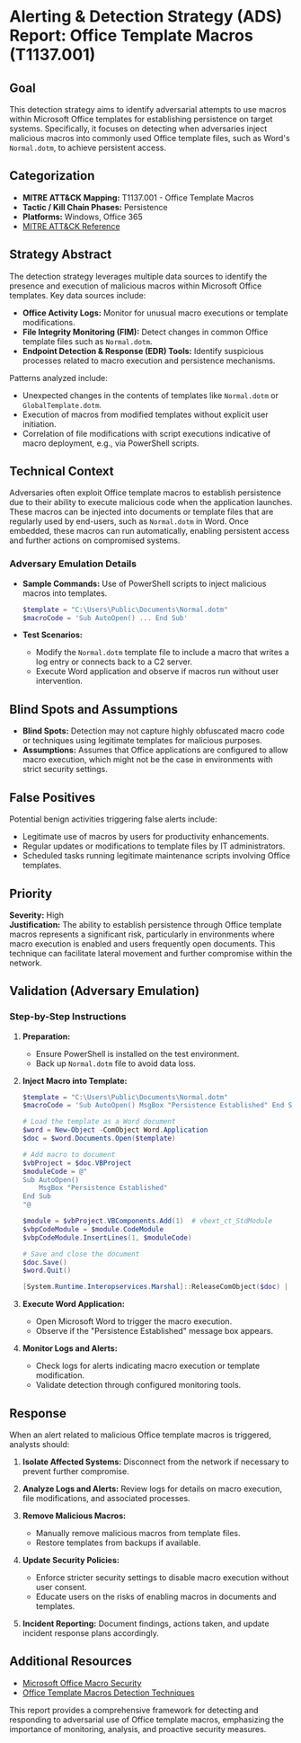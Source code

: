 # Alerting & Detection Strategy (ADS) Report: Office Template Macros (T1137.001)

## Goal
This detection strategy aims to identify adversarial attempts to use macros within Microsoft Office templates for establishing persistence on target systems. Specifically, it focuses on detecting when adversaries inject malicious macros into commonly used Office template files, such as Word's `Normal.dotm`, to achieve persistent access.

## Categorization

- **MITRE ATT&CK Mapping:** T1137.001 - Office Template Macros
- **Tactic / Kill Chain Phases:** Persistence
- **Platforms:** Windows, Office 365
- [MITRE ATT&CK Reference](https://attack.mitre.org/techniques/T1137/001)

## Strategy Abstract

The detection strategy leverages multiple data sources to identify the presence and execution of malicious macros within Microsoft Office templates. Key data sources include:

- **Office Activity Logs:** Monitor for unusual macro executions or template modifications.
- **File Integrity Monitoring (FIM):** Detect changes in common Office template files such as `Normal.dotm`.
- **Endpoint Detection & Response (EDR) Tools:** Identify suspicious processes related to macro execution and persistence mechanisms.

Patterns analyzed include:

- Unexpected changes in the contents of templates like `Normal.dotm` or `GlobalTemplate.dotm`.
- Execution of macros from modified templates without explicit user initiation.
- Correlation of file modifications with script executions indicative of macro deployment, e.g., via PowerShell scripts.

## Technical Context

Adversaries often exploit Office template macros to establish persistence due to their ability to execute malicious code when the application launches. These macros can be injected into documents or template files that are regularly used by end-users, such as `Normal.dotm` in Word. Once embedded, these macros can run automatically, enabling persistent access and further actions on compromised systems.

### Adversary Emulation Details

- **Sample Commands:** Use of PowerShell scripts to inject malicious macros into templates.
  ```powershell
  $template = "C:\Users\Public\Documents\Normal.dotm"
  $macroCode = 'Sub AutoOpen() ... End Sub'
  ```

- **Test Scenarios:**
  - Modify the `Normal.dotm` template file to include a macro that writes a log entry or connects back to a C2 server.
  - Execute Word application and observe if macros run without user intervention.

## Blind Spots and Assumptions

- **Blind Spots:** Detection may not capture highly obfuscated macro code or techniques using legitimate templates for malicious purposes.
- **Assumptions:** Assumes that Office applications are configured to allow macro execution, which might not be the case in environments with strict security settings.

## False Positives

Potential benign activities triggering false alerts include:

- Legitimate use of macros by users for productivity enhancements.
- Regular updates or modifications to template files by IT administrators.
- Scheduled tasks running legitimate maintenance scripts involving Office templates.

## Priority

**Severity:** High  
**Justification:** The ability to establish persistence through Office template macros represents a significant risk, particularly in environments where macro execution is enabled and users frequently open documents. This technique can facilitate lateral movement and further compromise within the network.

## Validation (Adversary Emulation)

### Step-by-Step Instructions

1. **Preparation:**
   - Ensure PowerShell is installed on the test environment.
   - Back up `Normal.dotm` file to avoid data loss.

2. **Inject Macro into Template:**
   ```powershell
   $template = "C:\Users\Public\Documents\Normal.dotm"
   $macroCode = 'Sub AutoOpen() MsgBox "Persistence Established" End Sub'
   
   # Load the template as a Word document
   $word = New-Object -ComObject Word.Application
   $doc = $word.Documents.Open($template)

   # Add macro to document
   $vbProject = $doc.VBProject
   $moduleCode = @"
   Sub AutoOpen()
       MsgBox "Persistence Established"
   End Sub
   "@

   $module = $vbProject.VBComponents.Add(1)  # vbext_ct_StdModule
   $vbpCodeModule = $module.CodeModule
   $vbpCodeModule.InsertLines(1, $moduleCode)

   # Save and close the document
   $doc.Save()
   $word.Quit()

   [System.Runtime.Interopservices.Marshal]::ReleaseComObject($doc) | Out-Null
   ```

3. **Execute Word Application:**
   - Open Microsoft Word to trigger the macro execution.
   - Observe if the "Persistence Established" message box appears.

4. **Monitor Logs and Alerts:**
   - Check logs for alerts indicating macro execution or template modification.
   - Validate detection through configured monitoring tools.

## Response

When an alert related to malicious Office template macros is triggered, analysts should:

1. **Isolate Affected Systems:** Disconnect from the network if necessary to prevent further compromise.
2. **Analyze Logs and Alerts:** Review logs for details on macro execution, file modifications, and associated processes.
3. **Remove Malicious Macros:**
   - Manually remove malicious macros from template files.
   - Restore templates from backups if available.

4. **Update Security Policies:**
   - Enforce stricter security settings to disable macro execution without user consent.
   - Educate users on the risks of enabling macros in documents and templates.

5. **Incident Reporting:** Document findings, actions taken, and update incident response plans accordingly.

## Additional Resources

- [Microsoft Office Macro Security](https://support.microsoft.com/en-us/office/security-options-for-microsoft-office)
- [Office Template Macros Detection Techniques](https://example.com/detection-guidelines)

This report provides a comprehensive framework for detecting and responding to adversarial use of Office template macros, emphasizing the importance of monitoring, analysis, and proactive security measures.